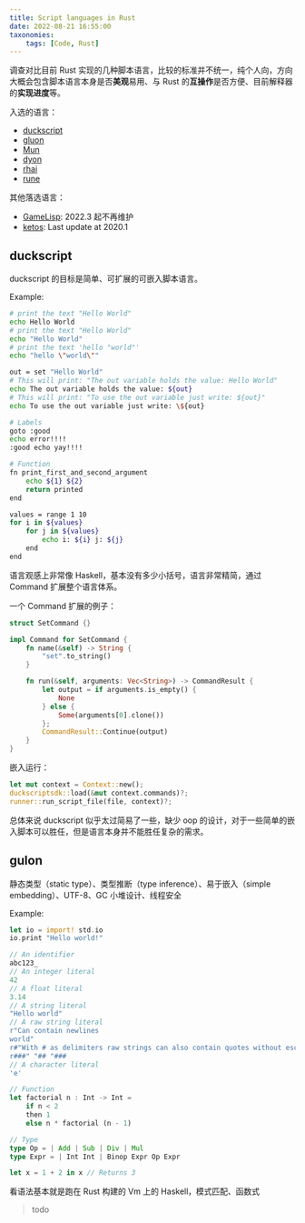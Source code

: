 ```yaml
---
title: Script languages in Rust
date: 2022-08-21 16:55:00
taxonomies:
    tags: [Code, Rust]
---
```


调查对比目前 Rust 实现的几种脚本语言，比较的标准并不统一，纯个人向，方向大概会包含脚本语言本身是否**美观**易用、与 Rust 的**互操作**是否方便、目前解释器的**实现进度**等。

<!-- more -->

入选的语言：

- [duckscript](https://github.com/sagiegurari/duckscript)
- [gluon](https://github.com/gluon-lang/gluon)
- [Mun](https://github.com/mun-lang/mun)
- [dyon](https://github.com/PistonDevelopers/dyon)
- [rhai](https://github.com/rhaiscript/rhai)
- [rune](https://github.com/rune-rs/rune)

其他落选语言：

- [GameLisp](https://github.com/fleabitdev/glsp): 2022.3 起不再维护
- [ketos](https://github.com/murarth/ketos): Last update at 2020.1

## duckscript

duckscript 的目标是简单、可扩展的可嵌入脚本语言。

Example:

```sh ,linenos
# print the text "Hello World"
echo Hello World 
# print the text "Hello World"
echo "Hello World"
# print the text 'hello "world"'
echo "hello \"world\""

out = set "Hello World"
# This will print: "The out variable holds the value: Hello World"
echo The out variable holds the value: ${out}
# This will print: "To use the out variable just write: ${out}"
echo To use the out variable just write: \${out}

# Labels
goto :good
echo error!!!!
:good echo yay!!!!

# Function
fn print_first_and_second_argument
    echo ${1} ${2}
    return printed
end

values = range 1 10
for i in ${values}
    for j in ${values}
        echo i: ${i} j: ${j}
    end
end
```

语言观感上非常像 Haskell，基本没有多少小括号，语言非常精简，通过 Command 扩展整个语言体系。

一个 Command 扩展的例子：

```Rust ,linenos
struct SetCommand {}

impl Command for SetCommand {
    fn name(&self) -> String {
        "set".to_string()
    }

    fn run(&self, arguments: Vec<String>) -> CommandResult {
        let output = if arguments.is_empty() {
            None
        } else {
            Some(arguments[0].clone())
        };
        CommandResult::Continue(output)
    }
}
```

嵌入运行：

```Rust
let mut context = Context::new();
duckscriptsdk::load(&mut context.commands)?;
runner::run_script_file(file, context)?;
```

总体来说 duckscript 似乎太过简易了一些，缺少 oop 的设计，对于一些简单的嵌入脚本可以胜任，但是语言本身并不能胜任复杂的需求。

## gulon

静态类型（static type）、类型推断（type inference）、易于嵌入（simple embedding）、UTF-8、GC 小堆设计、线程安全

Example:

```Rust ,linenos
let io = import! std.io
io.print "Hello world!"

// An identifier
abc123_
// An integer literal
42
// A float literal
3.14
// A string literal
"Hello world"
// A raw string literal
r"Can contain newlines
world"
r#"With # as delimiters raw strings can also contain quotes without escaping `"` "#
r###" "## "###
// A character literal
'e'

// Function
let factorial n : Int -> Int =
    if n < 2
    then 1
    else n * factorial (n - 1)

// Type
type Op = | Add | Sub | Div | Mul
type Expr = | Int Int | Binop Expr Op Expr

let x = 1 + 2 in x // Returns 3
```

看语法基本就是跑在 Rust 构建的 Vm 上的 Haskell，模式匹配、函数式

> todo